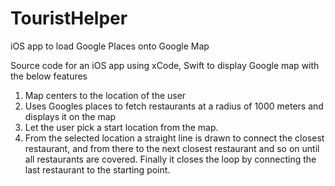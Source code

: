 # TouristHelper
iOS app to load Google Places onto Google Map

Source code for an iOS app using xCode, Swift to display Google map with the below features

1. Map centers to the location of the user
2. Uses Googles places to fetch restaurants at a radius of 1000 meters and displays it on the map
3. Let the user pick a start location from the map.
4. From the selected location a straight line is drawn to connect the closest restaurant, and from there to the next closest restaurant and so on until all restaurants are covered. Finally it closes the loop by connecting the last restaurant to the starting point.
